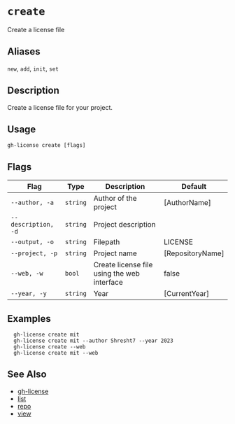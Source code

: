 # `create`

Create a license file

## Aliases

`new`, `add`, `init`, `set`

## Description

Create a license file for your project.

## Usage

```
gh-license create [flags]
```

## Flags

| Flag                | Type     | Description                                 | Default          |
| ------------------- | -------- | ------------------------------------------- | ---------------- |
| `--author, -a`      | `string` | Author of the project                       | [AuthorName]     |
| `--description, -d` | `string` | Project description                         |                  |
| `--output, -o`      | `string` | Filepath                                    | LICENSE          |
| `--project, -p`     | `string` | Project name                                | [RepositoryName] |
| `--web, -w`         | `bool`   | Create license file using the web interface | false            |
| `--year, -y`        | `string` | Year                                        | [CurrentYear]    |

## Examples

```
  gh-license create mit
  gh-license create mit --author Shresht7 --year 2023
  gh-license create --web
  gh-license create mit --web

```

## See Also

* [gh-license](./gh-license.md)
* [list](./list.md)
* [repo](./repo.md)
* [view](./view.md)
